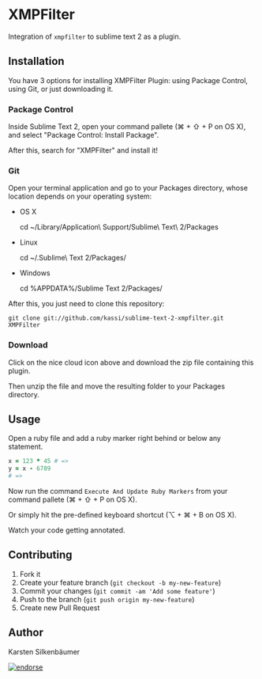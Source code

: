 # XMPFilter

Integration of `xmpfilter` to sublime text 2 as a plugin.

## Installation

You have 3 options for installing XMPFilter Plugin: using Package Control, using Git, or just downloading it.

### Package Control

Inside Sublime Text 2, open your command pallete (⌘ + ⇧ + P on OS X), and select "Package Control: Install Package".

After this, search for "XMPFilter" and install it!

### Git

Open your terminal application and go to your Packages directory, whose location depends on your operating system:

* OS X

    cd ~/Library/Application\ Support/Sublime\ Text\ 2/Packages

* Linux

    cd ~/.Sublime\ Text 2/Packages/

* Windows

    cd %APPDATA%/Sublime Text 2/Packages/

After this, you just need to clone this repository:

    git clone git://github.com/kassi/sublime-text-2-xmpfilter.git XMPFilter

### Download

Click on the nice cloud icon above and download the zip file containing this plugin.

Then unzip the file and move the resulting folder to your Packages directory.

## Usage

Open a ruby file and add a ruby marker right behind or below any statement.

```ruby
x = 123 * 45 # =>
y = x - 6789
# =>
```

Now run the command `Execute And Update Ruby Markers` from your command pallete (⌘ + ⇧ + P on OS X).

Or simply hit the pre-defined keyboard shortcut (⌥ + ⌘ + B on OS X).

Watch your code getting annotated.

## Contributing

1. Fork it
2. Create your feature branch (`git checkout -b my-new-feature`)
3. Commit your changes (`git commit -am 'Add some feature'`)
4. Push to the branch (`git push origin my-new-feature`)
5. Create new Pull Request

## Author

Karsten Silkenbäumer

[![endorse](http://api.coderwall.com/ksi/endorsecount.png)](http://coderwall.com/ksi)
